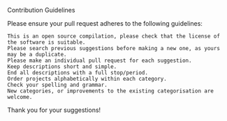 Contribution Guidelines

Please ensure your pull request adheres to the following guidelines:

    This is an open source compilation, please check that the license of the software is suitable.
    Please search previous suggestions before making a new one, as yours may be a duplicate.
    Please make an individual pull request for each suggestion.
    Keep descriptions short and simple.
    End all descriptions with a full stop/period.
    Order projects alphabetically within each category.
    Check your spelling and grammar.
    New categories, or improvements to the existing categorisation are welcome.

Thank you for your suggestions!
